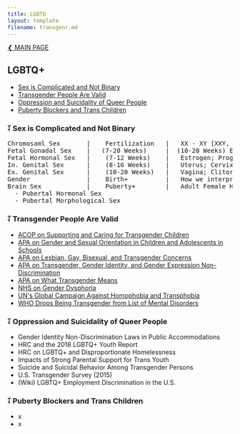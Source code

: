 ```yaml
---
title: LGBTQ
layout: template
filename: transgenr.md
--- 
```


[❮ MAIN PAGE](index.md)

## LGBTQ+
- [Sex is Complicated and Not Binary](#sex-is-complicated-and-not-a-binary)
- [Transgender People Are Valid](#transgender-people-are-valid)
- [Oppression and Suicidality of Queer People](#oppression-and-suicidality-of-queer-people)
- [Puberty Blockers and Trans Children](#puberty-blockers-and-trans-children)

### ⥡ Sex is Complicated and Not Binary
<pre>
Chromosaml Sex       |    Fertilization   |   XX - XY [XXY, XYY, XO]
Fetal Gonadal Sex    |   (7-20 Weeks)     |  (10-20 Weeks) Embryonic Ovaries - (7-12 Weeks) Embryonic Testes
Fetal Hormonal Sex   |    (7-12 Weeks)    |   Estrogen; Progesterone - Testosterone
In. Genital Sex      |    (8-16 Weeks)    |   Uterus; Cervix; Fallopian Tubes - Vas Deferens; Prostate; Epididymis
Ex. Genital Sex      |    (10-20 Weeks)   |   Vagina; Clitoris (10-20 Weeks) - Penis; Scrotum (12-14 Weeks)
Gender               |    Birth+          |   How we interpret and categorize the mixture of all previous stages.
Brain Sex            |    Puberty+        |   Adult Female Hormone Levels/Patterns - Adult Male Hormone Levels/Patterns
  - Pubertal Hormonal Sex
  - Pubertal Morphological Sex
</pre>

### ⥡ Transgender People Are Valid
- [ACOP on Supporting and Caring for Transgender Children](https://assets2.hrc.org/files/documents/SupportingCaringforTransChildren.pdf)
- [APA on Gender and Sexual Orientation in Children and Adolescents in Schools](https://www.apa.org/about/policy/orientation-diversity)
- [APA on Lesbian, Gay, Bisexual, and Transgender Concerns](https://www.apa.org/about/policy/booklet.pdf)
- [APA on Transgender, Gender Identity, and Gender Expression Non-Discrimination](https://www.apa.org/about/policy/resolution-gender-identity.pdf)
- [APA on What Transgender Means](https://www.apa.org/topics/lgbt/transgender)
- [NHS on Gender Dysphoria](https://www.nhs.uk/conditions/gender-dysphoria/)
- [UN's Global Campaign Against Homophobia and Transphobia](https://www.unfe.org/about-2/)
- [WHO Drops Being Transgender from List of Mental Disorders](https://time.com/5596845/world-health-organization-transgender-identity/)

### ⥡ Oppression and Suicidality of Queer People
- Gender Identity Non-Discrimination Laws in Public Accommodations 
- HRC and the 2018 LGBTQ+ Youth Report 
- HRC on LGBTQ+ and Disproportionate Homelessness 
- Impacts of Strong Parental Support for Trans Youth 
- Suicide and Suicidal Behavior Among Transgender Persons 
- U.S. Transgender Survey (2015) 
- (Wiki) LGBTQ+ Employment Discrimination in the U.S. 

### ⥡ Puberty Blockers and Trans Children
- x
- x
